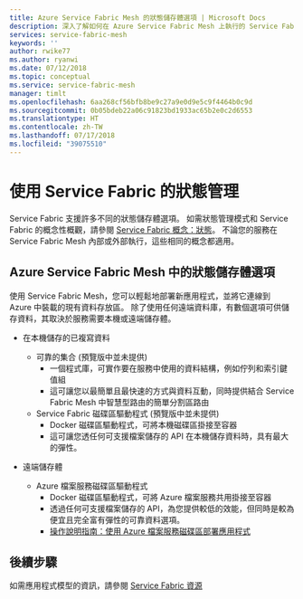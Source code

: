 ```yaml
---
title: Azure Service Fabric Mesh 的狀態儲存體選項 | Microsoft Docs
description: 深入了解如何在 Azure Service Fabric Mesh 上執行的 Service Fabric Mesh 應用程式中可靠地儲存狀態。
services: service-fabric-mesh
keywords: ''
author: rwike77
ms.author: ryanwi
ms.date: 07/12/2018
ms.topic: conceptual
ms.service: service-fabric-mesh
manager: timlt
ms.openlocfilehash: 6aa268cf56bfb8be9c27a9e0d9e5c9f4464b0c9d
ms.sourcegitcommit: 0b05bdeb22a06c91823bd1933ac65b2e0c2d6553
ms.translationtype: HT
ms.contentlocale: zh-TW
ms.lasthandoff: 07/17/2018
ms.locfileid: "39075510"
---
```

# <a name="state-management-with-service-fabric"></a>使用 Service Fabric 的狀態管理
Service Fabric 支援許多不同的狀態儲存體選項。 如需狀態管理模式和 Service Fabric 的概念性概觀，請參閱 [Service Fabric 概念：狀態](/azure/service-fabric/service-fabric-concepts-state)。 不論您的服務在 Service Fabric Mesh 內部或外部執行，這些相同的概念都適用。 

## <a name="state-storage-options-in-azure-service-fabric-mesh"></a>Azure Service Fabric Mesh 中的狀態儲存體選項
使用 Service Fabric Mesh，您可以輕鬆地部署新應用程式，並將它連線到 Azure 中裝載的現有資料存放區。 除了使用任何遠端資料庫，有數個選項可供儲存資料，其取決於服務需要本機或遠端儲存體。 

* 在本機儲存的已複寫資料
  * 可靠的集合 (預覽版中並未提供)
    * 一個程式庫，可實作要在服務中使用的資料結構，例如佇列和索引鍵值組
    * 這可讓您以最簡單且最快速的方式與資料互動，同時提供結合 Service Fabric Mesh 中智慧型路由的簡單分割區路由
  * Service Fabric 磁碟區驅動程式 (預覽版中並未提供)
    * Docker 磁碟區驅動程式，可將本機磁碟區掛接至容器
    * 這可讓您透任何可支援檔案儲存的 API 在本機儲存資料時，具有最大的彈性。

* 遠端儲存體
  * Azure 檔案服務磁碟區驅動程式
    * Docker 磁碟區驅動程式，可將 Azure 檔案服務共用掛接至容器
    * 透過任何可支援檔案儲存的 API，為您提供較低的效能，但同時是較為便宜且完全富有彈性的可靠資料選項。
    * [操作說明指南：使用 Azure 檔案服務磁碟區部署應用程式](service-fabric-mesh-howto-deploy-app-azurefiles-volume.md)
    
## <a name="next-steps"></a>後續步驟

如需應用程式模型的資訊，請參閱 [Service Fabric 資源](service-fabric-mesh-service-fabric-resources.md)
